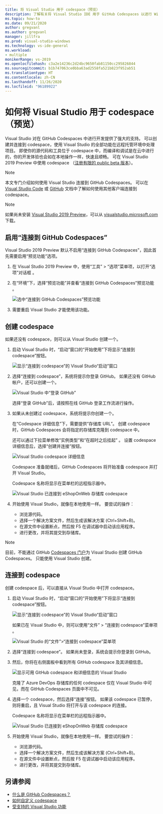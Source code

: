 ```yaml
---
title: 将 Visual Studio 用于 codespace（预览）
description: 了解有关将 Visual Studio IDE 用于 GitHub Codespaces 以进行 Windows 开发的信息。
ms.topic: how-to
ms.date: 09/21/2020
author: gregvanl
ms.author: gregvanl
manager: jillfra
ms.prod: visual-studio-windows
ms.technology: vs-ide-general
ms.workload:
- multiple
monikerRange: vs-2019
ms.openlocfilehash: c3a2e14236c2d24bc9650fab81150cc295826844
ms.sourcegitcommit: b1b747063ce0bba63ad2558fa521b823f952ab51
ms.translationtype: HT
ms.contentlocale: zh-CN
ms.lasthandoff: 11/26/2020
ms.locfileid: "96189922"
---
```

# <a name="how-to-use-visual-studio-with-a-codespace-preview"></a>如何将 Visual Studio 用于 codespace（预览）

Visual Studio 对在 GitHub Codespaces 中进行开发提供了强大的支持。 可以创建并连接到 codespace，使用 Visual Studio 的全部功能在远程托管环境中处理项目。 即使你的源代码和工具位于 codespace 中，而编译和调试是在云中进行的，你的开发体验也会如在本地操作一样，快速且顺畅。 可在 Visual Studio 2019 Preview 中使用 codespace （[注册有限的 public beta 版本](https://github.com/features/codespaces/signup-vs)）。

> [!NOTE]
> 本文专门介绍如何使用 Visual Studio 连接到 GitHub Codespaces。 可以在 [Visual Studio Code](https://docs.github.com/github/developing-online-with-codespaces/connecting-to-your-codespace-from-visual-studio-code) 或 [GitHub](https://docs.github.com/github/developing-online-with-codespaces/developing-in-a-codespace) 文档中了解如何使用其他客户端连接到 codespace。

> [!NOTE]
> 如果尚未安装 [Visual Studio 2019 Preview](https://aka.ms/vspreview)，可以从 [visualstudio.microsoft.com](https://aka.ms/vspreview) 下载。

## <a name="enable-connect-to-github-codespaces"></a>启用“连接到 GitHub Codespaces”

Visual Studio 2019 Preview 默认不启用“连接到 GitHub Codespaces”，因此首先需要启用“预览功能”选项。

1. 在 Visual Studio 2019 Preview 中，使用“工具” > “选项”菜单项，以打开“选项”对话框 。

2. 在“环境”下，选择“预览功能”并查看“连接到 GitHub Codespaces”预览功能  。

   ![选中“连接到 GitHub Codespaces”预览功能](media/connect-to-github-codespaces-preview-feature.png)

3. 需要重启 Visual Studio 才能使用该功能。

## <a name="create-a-codespace"></a>创建 codespace

如果还没有 codespace，则可以从 Visual Studio 创建一个。

1. 启动 Visual Studio 时，“启动”窗口的“开始使用”下将显示“连接到 codespace”按钮。

   ![显示“连接到 codespace”的 Visual Studio“启动”窗口](media/visual-studio-start-window.png)

2. 选择“连接到 codespace”，系统将提示你登录 GitHub。 如果还没有 GitHub 帐户，还可以创建一个。

   ![Visual Studio 中“登录 GitHub”](media/visual-studio-sign-in-to-github.png)

   选择“登录 GitHub”后，请按照在线 GitHub 登录工作流进行操作。

3. 如果从未创建过 codespace，系统将提示你创建一个。

   在“Codespace 详细信息”下，需要提供“存储库 URL”。 创建 codespace 时，GitHub Codespaces 会将指定的存储库克隆到 codespace 中。

   还可以通过下拉菜单修改“实例类型”和“在超时之后挂起” 。 设置 codespace 详细信息后，选择“创建并连接”按钮。

   ![Visual Studio codespace 详细信息](media/visual-studio-codespace-details.png)

   Codespace 准备就绪后，GitHub Codespaces 将开始准备 codespace 并打开 Visual Studio。

   Codespace 名称将显示在菜单栏的远程指示器中。

   ![Visual Studio 已连接到 eShopOnWeb 存储库 codespace](media/visual-studio-eshoponweb-codespace.png)

4. 开始使用 Visual Studio，就像在本地使用一样。 要尝试的操作：

   * 浏览源代码。
   * 选择一个解决方案文件，然后生成该解决方案 (Ctrl+Shift+B)。
   * 在源文件中设置断点，然后按 F5 在调试器中启动该应用程序。
   * 进行更改，并将其提交到存储库。   

> [!NOTE]
> 目前，不能通过 GitHub [Codespaces 门户](https://github.com/codespaces)为 Visual Studio 创建 GitHub Codespaces。 只能使用 Visual Studio 创建。

## <a name="connect-to-a-codespace"></a>连接到 codespace

创建 codespace 后，可以直接从 Visual Studio 中打开 codespace。

1. 启动 Visual Studio 时，“启动”窗口的“开始使用”下将显示“连接到 codespace”按钮。

   ![显示“连接到 codespace”的 Visual Studio“启动”窗口](media/visual-studio-start-window.png)

   如果已在 Visual Studio 中，则可以使用“文件” > ”连接到 codespace”菜单项 。

   ![Visual Studio 的“文件”>“连接到 codespace”菜单项](media/visual-studio-file-connect-to-codespace.png)

2. 选择“连接到 codespace”。 如果尚未登录，系统会提示你登录到 GitHub。

3. 然后，你将在右侧面板中看到所有 GitHub codespace 及其详细信息。

   ![显示可用 GitHub codespace 和详细信息的 Visual Studio](media/visual-studio-connect-codespace.png)

   克隆了 Azure DevOps 存储库的任何 codespace 仅在 Visual Studio 中可见，而在 GitHub Codespaces 页面中不可见。

4. 选择一个 codespace，然后选择“连接”按钮。 如果该 codespace 已暂停，则将重启，且 Visual Studio 将打开与该 codespace 的连接。

   Codespace 名称将显示在菜单栏的远程指示器中。

   ![Visual Studio 已连接到 eShopOnWeb 存储库 codespace](media/visual-studio-eshoponweb-codespace.png)

5. 开始使用 Visual Studio，就像在本地使用一样。 要尝试的操作：

   * 浏览源代码。
   * 选择一个解决方案文件，然后生成该解决方案 (Ctrl+Shift+B)。
   * 在源文件中设置断点，然后按 F5 在调试器中启动该应用程序。
   * 进行更改，并将其提交到存储库。

<!-- TBD ## Suspend a codespace -->

<!-- TBD ## Disconnect from a codespace -->

## <a name="see-also"></a>另请参阅

* [什么是 GitHub Codespaces？](codespaces-overview.md)
* [如何自定义 codespace](customize-codespaces.md)
* [受支持的 Visual Studio 功能](supported-features-codespaces.md)
